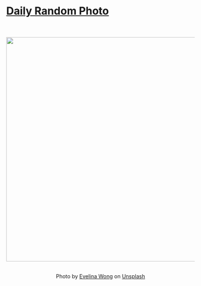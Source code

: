 # [Daily Random Photo](https://www.dailyrandomphoto.com/)

<div align="center">
  <br>
  <br>
  <a href="https://www.dailyrandomphoto.com/p/2024/2024-04-19/"><img src="https://images.unsplash.com/photo-1711861413115-797ee0655214?crop=entropy&cs=tinysrgb&fit=max&fm=jpg&ixid=M3w3NzUwOHwwfDF8cmFuZG9tfHx8fHx8fHx8MTcxMzQ4NjYxNnw&ixlib=rb-4.0.3&q=80&w=1080" width="600px"></a>
  <br>
  <br>
  <p class="has-text-grey">Photo by <a href="https://unsplash.com/@chuitingwong?utm_source=Daily%20Random%20Photo&amp;utm_medium=referral" target="_blank" rel="noopener noreferrer">Evelina Wong</a> on <a href="https://unsplash.com/photos/a-hand-holding-a-martini-glass-with-a-lemon-wedge-in-it-b-NOeNw7adI?utm_source=Daily%20Random%20Photo&amp;utm_medium=referral" target="_blank" rel="noopener noreferrer">Unsplash</a></p>
</div>
